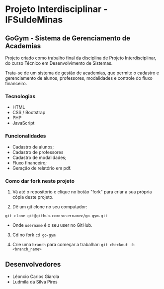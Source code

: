 # Projeto Interdisciplinar - IFSuldeMinas

## GoGym - Sistema de Gerenciamento de Academias

Projeto criado como trabalho final da disciplina de Projeto Interdisciplinar, do curso Técnico em Desenvolvimento de Sistemas.

Trata-se de um sistema de gestão de academias, que permite o cadastro e gerenciamento de alunos, professores, modalidades e controle do fluxo financeiro.

### Tecnologias
- HTML
- CSS / Bootstrap
- PHP
- JavaScript

### Funcionalidades

- Cadastro de alunos;
- Cadastro de professores
- Cadastro de modalidades;
- Fluxo financeiro;
- Geração de relatório em pdf.

### Como dar fork neste projeto

1. Vá até o repositório e clique no botão "fork" para criar a sua própria cópia deste projeto.

2. Dê um git clone no seu computador:

`git clone git@github.com:<username>/go-gym.git`

- Onde `username` é o seu user no GitHub.

3. Cd no fork `cd go-gym`
   
4. Crie uma `branch` para começar a trabalhar: `git checkout -b <branch_name>`

## Desenvolvedores

- Lêoncio Carlos Giarola
- Ludmila da Silva Pires